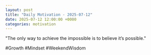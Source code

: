 ```yaml
---
layout: post
title: "Daily Motivation - 2025-07-12"
date: 2025-07-12 12:00:00 +0000
categories: motivation
---
```


"The only way to achieve the impossible is to believe it’s possible."

#Growth #Mindset #WeekendWisdom
